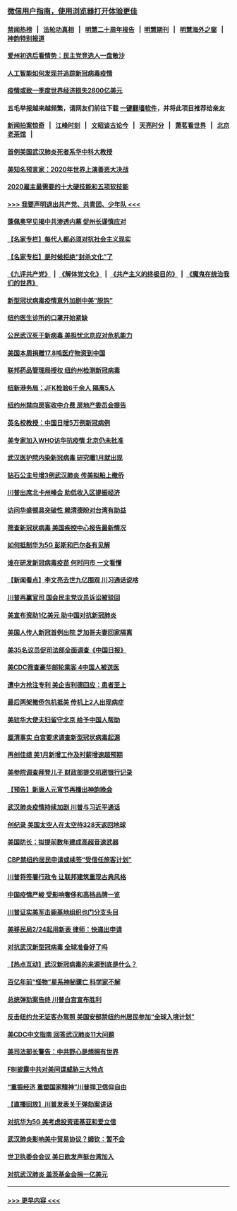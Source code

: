 ### [微信用户指南，使用浏览器打开体验更佳](https://github.com/gfw-breaker/banned-news1/blob/master/indexes/wechat-guide.md?t=0)
#### [禁闻热榜](热点新闻.md?t=0)  &nbsp;&nbsp;|&nbsp;&nbsp; [法轮功真相](https://github.com/gfw-breaker/truth/blob/master/README.md?t=0) &nbsp;&nbsp;|&nbsp;&nbsp; [明慧二十周年报告](https://github.com/gfw-breaker/mh-reports/blob/master/README.md?t=0) &nbsp;&nbsp;|&nbsp;&nbsp;[明慧期刊](https://github.com/gfw-breaker/mh-qikan) &nbsp;&nbsp;|&nbsp;&nbsp; [明慧海外之窗](https://github.com/gfw-breaker/mh-news/blob/master/README.md?t=0) &nbsp;&nbsp;|&nbsp;&nbsp; [神韵特别报道](https://github.com/gfw-breaker/mh-news/blob/master/shenyun.md?t=0)
#### [爱州初选后看情势：民主党竞选人一盘散沙](../pages/nsc412/n11856557.md?t=02100802) 
#### [人工智能如何发现并追踪新冠病毒疫情](../pages/nsc412/n11856398.md?t=02100802) 
#### [疫情或致一季度世界经济损失2800亿美元](../pages/nsc412/n11855639.md?t=02100802) 
#### 五毛举报越来越频繁，请网友们前往下载 [一键翻墙软件](https://github.com/gfw-breaker/ssr-accounts)，并将此项目推荐给亲友
#### [新闻拍案惊奇](https://github.com/gfw-breaker/banned-news1/blob/master/pages/link4.md) &nbsp;&nbsp;|&nbsp;&nbsp; [江峰时刻](https://github.com/gfw-breaker/banned-news1/blob/master/pages/link4.md) &nbsp;&nbsp;|&nbsp;&nbsp; [文昭谈古论今](https://github.com/gfw-breaker/banned-news1/blob/master/pages/link4.md) &nbsp;&nbsp;|&nbsp;&nbsp; [天亮时分](https://github.com/gfw-breaker/banned-news1/blob/master/pages/link4.md) &nbsp;&nbsp;|&nbsp;&nbsp; [萧茗看世界](https://github.com/gfw-breaker/banned-news1/blob/master/pages/link4.md) &nbsp;&nbsp;|&nbsp;&nbsp; [北京老茶馆](https://github.com/gfw-breaker/banned-news1/blob/master/pages/link4.md) &nbsp;&nbsp;|&nbsp;&nbsp; 
#### [首例美国武汉肺炎死者系华中科大教授](../pages/nsc412/n11855500.md?t=02100802) 
#### [美知名预言家：2020年世界上演善恶大决战](../pages/nsc412/n11855418.md?t=02100802) 
#### [2020雇主最需要的十大硬技能和五项软技能](../pages/nsc412/n11850953.md?t=02100802) 
#### [>>> 我要声明退出共产党、共青团、少年队 <<<](https://github.com/begood0513/goodnews/blob/master/quit/letter.md) 
#### [蓬佩奥罕见揭中共渗透内幕 促州长谨慎应对](../pages/nsc412/n11854685.md?t=02100802) 
#### [【名家专栏】每代人都必须对抗社会主义现实](../pages/nsc412/n11831412.md?t=02100802) 
#### [【名家专栏】是时候拒绝“封杀文化”了](../pages/nsc412/n11814093.md?t=02100802) 
#### [《九评共产党》](https://github.com/begood0513/9ping.md/blob/master/README.md) &nbsp;|&nbsp; [《解体党文化》](../../../../jtdwh.md/blob/master/README.md)  &nbsp;|&nbsp; [《共产主义的终极目的》](../../../../gczydzjmd.md/blob/master/README.md) &nbsp;|&nbsp; [《魔鬼在统治我们的世界》](../../../../mgztzwmdsj.md/blob/master/README.md) 
#### [新型冠状病毒疫情意外加剧中美“脱钩”](../pages/nsc412/n11854475.md?t=02100802) 
#### [纽约医生诊所的口罩开始紧缺](../pages/nsc412/n11853364.md?t=02100802) 
#### [公民武汉死于新病毒 美担忧北京应对危机能力](../pages/nsc412/n11854331.md?t=02100802) 
#### [美国本周捐赠17.8吨医疗物资到中国](../pages/nsc412/n11854269.md?t=02100802) 
#### [联邦药品管理局授权  纽约州检测新冠病毒](../pages/nsc412/n11853371.md?t=02100802) 
#### [纽新港务局：JFK检验6千余人  隔离5人](../pages/nsc412/n11853366.md?t=02100802) 
#### [纽约州禁向房客收中介费  房地产委员会提告](../pages/nsc412/n11853360.md?t=02100802) 
#### [英名校教授：中国日增5万例新冠病例](../pages/nsc412/n11854174.md?t=02100802) 
#### [美专家加入WHO访华抗疫情 北京仍未批准](../pages/nsc412/n11854043.md?t=02100802) 
#### [武汉医护院内染新冠病毒 研究曝1月就出现](../pages/nsc412/n11852928.md?t=02100802) 
#### [钻石公主号增3例武汉肺炎 传美拟船上撤侨](../pages/nsc412/n11853240.md?t=02100802) 
#### [川普出席北卡州峰会 助低收入区提振经济](../pages/nsc412/n11853232.md?t=02100802) 
#### [访问华盛顿具突破性 赖清德盼对台湾有助益](../pages/nsc412/n11853129.md?t=02100802) 
#### [筛查新冠状病毒 美国疾控中心报告最新情况](../pages/nsc412/n11853070.md?t=02100802) 
#### [如何抵制华为5G 彭斯和巴尔各有见解](../pages/nsc412/n11852535.md?t=02100802) 
#### [谁在研发新冠病毒疫苗 何时问市 一文看懂](../pages/nsc412/n11852840.md?t=02100802) 
#### [【新闻看点】李文亮去世九亿围观 川习通话说啥](../pages/nsc412/n11852360.md?t=02100802) 
#### [川普再赢官司 国会民主党议员诉讼被驳回](../pages/nsc412/n11852287.md?t=02100802) 
#### [美宣布资助1亿美元 助中国对抗新冠肺炎](../pages/nsc412/n11852531.md?t=02100802) 
#### [美国人传人新冠首例出院 芝加哥夫妻回家隔离](../pages/nsc412/n11852452.md?t=02100802) 
#### [美35名议员促司法部全面调查《中国日报》](../pages/nsc412/n11852435.md?t=02100802) 
#### [美CDC筛查豪华邮轮乘客 4中国人被送医](../pages/nsc412/n11852085.md?t=02100802) 
#### [遭中方抢注专利 美企吉利德回应：患者至上](../pages/nsc412/n11852037.md?t=02100802) 
#### [最后两架撤侨包机抵美 传机上2人出现病症](../pages/nsc412/n11852173.md?t=02100802) 
#### [美驻华大使夫妇留守北京 给予中国人帮助](../pages/nsc412/n11852165.md?t=02100802) 
#### [厘清事实 白宫要求调查新型冠状病毒起源](../pages/nsc412/n11852106.md?t=02100802) 
#### [再创佳绩 美1月新增工作及时薪增速超预期](../pages/nsc412/n11852174.md?t=02100802) 
#### [美参院调查拜登儿子 财政部提交机密银行记录](../pages/nsc412/n11851808.md?t=02100802) 
#### [【预告】新唐人元宵节再播出神韵晚会](../pages/nsc412/n11843192.md?t=02100802) 
#### [武汉肺炎疫情持续加剧 川普与习近平通话](../pages/nsc412/n11851613.md?t=02100802) 
#### [创纪录 美国太空人在太空待328天返回地球](../pages/nsc412/n11851266.md?t=02100802) 
#### [美国防长：拟提前数年建成高超音速武器](../pages/nsc412/n11850959.md?t=02100802) 
#### [CBP禁纽约居民申请或续签“受信任旅客计划”](../pages/nsc412/n11850857.md?t=02100802) 
#### [川普将签署行政令 让联邦建筑重现古典风格](../pages/nsc412/n11850654.md?t=02100802) 
#### [中国疫情严峻 受影响奢侈和高档品牌一览](../pages/nsc412/n11850319.md?t=02100802) 
#### [川普证实美军击毙基地组织也门分支头目](../pages/nsc412/n11850383.md?t=02100802) 
#### [美移民局2/24起用新表 律师：快递出申请](../pages/nsc412/n11848220.md?t=02100802) 
#### [对抗武汉新型冠病毒 全球准备好了吗](../pages/nsc412/n11850142.md?t=02100802) 
#### [【热点互动】武汉新冠病毒的来源到底是什么？](../pages/nsc412/n11849749.md?t=02100802) 
#### [百亿年前“怪物”星系神秘骤亡 科学家不解](../pages/nsc412/n11849863.md?t=02100802) 
#### [总统弹劾案告终 川普白宫宣布胜利](../pages/nsc412/n11849985.md?t=02100802) 
#### [反击纽约允无证客办驾照  美国安部禁纽约州居民参加“全球入境计划”](../pages/nsc412/n11849828.md?t=02100802) 
#### [美CDC中文指南 回答武汉肺炎11大问题](../pages/nsc412/n11849703.md?t=02100802) 
#### [美司法部长警告：中共野心是想拥有世界](../pages/nsc412/n11849769.md?t=02100802) 
#### [FBI披露中共对美间谍威胁三大特点](../pages/nsc412/n11849700.md?t=02100802) 
#### [“重振经济 重塑国家精神”川普捍卫信仰自由](../pages/nsc412/n11849641.md?t=02100802) 
#### [【直播回放】川普发表关于弹劾案讲话](../pages/nsc412/n11849472.md?t=02100802) 
#### [对抗华为5G 美考虑投资诺基亚和爱立信](../pages/nsc412/n11849510.md?t=02100802) 
#### [武汉肺炎影响美中贸易协议？姆钦：暂不会](../pages/nsc412/n11849497.md?t=02100802) 
#### [世卫执委会会议 美日欧发声挺台湾加入](../pages/nsc412/n11849433.md?t=02100802) 
#### [对抗武汉肺炎 盖茨基金会捐一亿美元](../pages/nsc412/n11848953.md?t=02100802) 

----
#### [ >>> 更早内容 <<< ](../indexes/nsc412-earlier.md)
